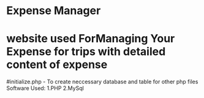 # Expense Manager
# website used ForManaging Your Expense for trips with detailed content of expense 
#initialize.php - To create neccessary database and table for other php files
Software Used:
1.PHP
2.MySql
